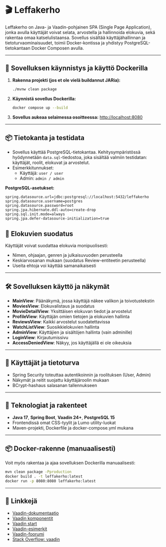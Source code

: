 # 🎬 Leffakerho

Leffakerho on Java- ja Vaadin-pohjainen SPA (Single Page Application), jonka avulla käyttäjät voivat selata, arvostella ja hallinnoida elokuvia, sekä rakentaa omaa katselulistaansa. Sovellus sisältää käyttäjähallinnan ja tietoturvaominaisuudet, toimii Docker-kontissa ja yhdistyy PostgreSQL-tietokantaan Docker Composen avulla.

---

## 🚀 Sovelluksen käynnistys ja käyttö Dockerilla

1. **Rakenna projekti (jos et ole vielä buildannut JARia):**
   ```bash
   ./mvnw clean package
   ```

2. **Käynnistä sovellus Dockerilla:**
   ```bash
   docker compose up --build
   ```

3. **Sovellus aukeaa selaimessa osoitteessa:**
   [http://localhost:8080](http://localhost:8080)

---

## 📦 Tietokanta ja testidata

- Sovellus käyttää PostgreSQL-tietokantaa. Kehitysympäristössä hyödynnetään `data.sql`-tiedostoa, joka sisältää valmiin testidatan: käyttäjät, roolit, elokuvat ja arvostelut.
- Esimerkkitunnukset:
  - Käyttäjä: `user / user`
  - Admin: `admin / admin`

**PostgreSQL-asetukset:**
```properties
spring.datasource.url=jdbc:postgresql://localhost:5432/leffakerho
spring.datasource.username=postgres
spring.datasource.password=root
spring.jpa.hibernate.ddl-auto=create-drop
spring.sql.init.mode=always
spring.jpa.defer-datasource-initialization=true
```

## 🔎 Elokuvien suodatus

Käyttäjät voivat suodattaa elokuvia monipuolisesti:
- Nimen, ohjaajan, genren ja julkaisuvuoden perusteella
- Keskiarvosanan mukaan (suodatus Review-entiteetin perusteella)
- Useita ehtoja voi käyttää samanaikaisesti

---

## 🛠️ Sovelluksen käyttö ja näkymät

- **MainView**: Päänäkymä, jossa käyttäjä näkee valikon ja toivotustekstin
- **MoviesView**: Elokuvalistaus ja suodatus
- **MovieDetailView**: Yksittäisen elokuvan tiedot ja arvostelut
- **ProfileView**: Käyttäjän omien tietojen ja elokuvien hallinta
- **ReviewsView**: Kaikki arvostelut suodatettavissa
- **WatchListView**: Suosikkielokuvien hallinta
- **AdminView**: Käyttäjien ja sisältöjen hallinta (vain adminille)
- **LoginView**: Kirjautumissivu
- **AccessDeniedView**: Näkyy, jos käyttäjällä ei ole oikeuksia

---

## 🔐 Käyttäjät ja tietoturva

- Spring Security toteuttaa autentikoinnin ja roolituksen (User, Admin)
- Näkymät ja reitit suojattu käyttäjäroolin mukaan
- BCrypt-hashaus salasanan tallennukseen

---

## 🧩 Teknologiat ja rakenteet

- **Java 17**, **Spring Boot**, **Vaadin 24+**, **PostgreSQL 15**
- Frontendissä omat CSS-tyylit ja Lumo utility-luokat
- Maven-projekti, Dockerfile ja docker-compose.yml mukana

---


## 📦 Docker-rakenne (manuaalisesti)

Voit myös rakentaa ja ajaa sovelluksen Dockerilla manuaalisesti:

```bash
mvn clean package -Pproduction
docker build . -t leffakerho:latest
docker run -p 8080:8080 leffakerho:latest
```

---

## 🔗 Linkkejä

- [Vaadin-dokumentaatio](https://vaadin.com/docs)
- [Vaadin komponentit](https://vaadin.com/docs/latest/components)
- [Vaadin start](https://start.vaadin.com/)
- [Vaadin-esimerkit](https://vaadin.com/examples-and-demos)
- [Vaadin-foorumi](https://vaadin.com/forum)
- [Stack Overflow: vaadin](https://stackoverflow.com/questions/tagged/vaadin)

